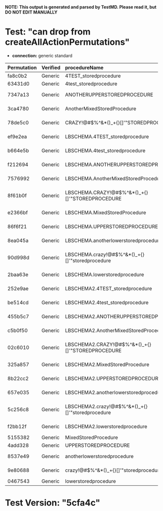 **NOTE: This output is generated and parsed by TestMD. Please read it, but DO NOT EDIT MANUALLY**

# Test: "can drop from createAllActionPermutations" #

- **connection:** generic standard

| Permutation | Verified | procedureName                                     | OPERATIONS
| :---------- | :------- | :------------------------------------------------ | :------
| fa8c0b2     | Generic  | 4TEST_storedprocedure                             | **plan**: DROP PROCEDURE "4TEST_storedprocedure"
| 63431d0     | Generic  | 4test_storedprocedure                             | **plan**: DROP PROCEDURE "4test_storedprocedure"
| 7347a13     | Generic  | ANOTHERUPPERSTOREDPROCEDURE                       | **plan**: DROP PROCEDURE "ANOTHERUPPERSTOREDPROCEDURE"
| 3ca4780     | Generic  | AnotherMixedStoredProcedure                       | **plan**: DROP PROCEDURE "AnotherMixedStoredProcedure"
| 78de5c0     | Generic  | CRAZY!@#\$%^&*()_+{}[]'"STOREDPROCEDURE           | **plan**: DROP PROCEDURE "CRAZY!@#\$%^&*()_+{}[]'""STOREDPROCEDURE"
| ef9e2ea     | Generic  | LBSCHEMA.4TEST_storedprocedure                    | **plan**: DROP PROCEDURE "LBSCHEMA"."4TEST_storedprocedure"
| b664e5b     | Generic  | LBSCHEMA.4test_storedprocedure                    | **plan**: DROP PROCEDURE "LBSCHEMA"."4test_storedprocedure"
| f212694     | Generic  | LBSCHEMA.ANOTHERUPPERSTOREDPROCEDURE              | **plan**: DROP PROCEDURE "LBSCHEMA"."ANOTHERUPPERSTOREDPROCEDURE"
| 7576992     | Generic  | LBSCHEMA.AnotherMixedStoredProcedure              | **plan**: DROP PROCEDURE "LBSCHEMA"."AnotherMixedStoredProcedure"
| 8f61b0f     | Generic  | LBSCHEMA.CRAZY!@#\$%^&*()_+{}[]'"STOREDPROCEDURE  | **plan**: DROP PROCEDURE "LBSCHEMA"."CRAZY!@#\$%^&*()_+{}[]'""STOREDPROCEDURE"
| e2366bf     | Generic  | LBSCHEMA.MixedStoredProcedure                     | **plan**: DROP PROCEDURE "LBSCHEMA"."MixedStoredProcedure"
| 86f6f21     | Generic  | LBSCHEMA.UPPERSTOREDPROCEDURE                     | **plan**: DROP PROCEDURE "LBSCHEMA"."UPPERSTOREDPROCEDURE"
| 8ea045a     | Generic  | LBSCHEMA.anotherlowerstoredprocedure              | **plan**: DROP PROCEDURE "LBSCHEMA"."anotherlowerstoredprocedure"
| 90d998d     | Generic  | LBSCHEMA.crazy!@#\$%^&*()_+{}[]'"storedprocedure  | **plan**: DROP PROCEDURE "LBSCHEMA"."crazy!@#\$%^&*()_+{}[]'""storedprocedure"
| 2baa63e     | Generic  | LBSCHEMA.lowerstoredprocedure                     | **plan**: DROP PROCEDURE "LBSCHEMA"."lowerstoredprocedure"
| 252e9ae     | Generic  | LBSCHEMA2.4TEST_storedprocedure                   | **plan**: DROP PROCEDURE "LBSCHEMA2"."4TEST_storedprocedure"
| be514cd     | Generic  | LBSCHEMA2.4test_storedprocedure                   | **plan**: DROP PROCEDURE "LBSCHEMA2"."4test_storedprocedure"
| 455b5c7     | Generic  | LBSCHEMA2.ANOTHERUPPERSTOREDPROCEDURE             | **plan**: DROP PROCEDURE "LBSCHEMA2"."ANOTHERUPPERSTOREDPROCEDURE"
| c5b0f50     | Generic  | LBSCHEMA2.AnotherMixedStoredProcedure             | **plan**: DROP PROCEDURE "LBSCHEMA2"."AnotherMixedStoredProcedure"
| 02c6010     | Generic  | LBSCHEMA2.CRAZY!@#\$%^&*()_+{}[]'"STOREDPROCEDURE | **plan**: DROP PROCEDURE "LBSCHEMA2"."CRAZY!@#\$%^&*()_+{}[]'""STOREDPROCEDURE"
| 325a857     | Generic  | LBSCHEMA2.MixedStoredProcedure                    | **plan**: DROP PROCEDURE "LBSCHEMA2"."MixedStoredProcedure"
| 8b22cc2     | Generic  | LBSCHEMA2.UPPERSTOREDPROCEDURE                    | **plan**: DROP PROCEDURE "LBSCHEMA2"."UPPERSTOREDPROCEDURE"
| 657e035     | Generic  | LBSCHEMA2.anotherlowerstoredprocedure             | **plan**: DROP PROCEDURE "LBSCHEMA2"."anotherlowerstoredprocedure"
| 5c256c8     | Generic  | LBSCHEMA2.crazy!@#\$%^&*()_+{}[]'"storedprocedure | **plan**: DROP PROCEDURE "LBSCHEMA2"."crazy!@#\$%^&*()_+{}[]'""storedprocedure"
| f2bb12f     | Generic  | LBSCHEMA2.lowerstoredprocedure                    | **plan**: DROP PROCEDURE "LBSCHEMA2"."lowerstoredprocedure"
| 5155382     | Generic  | MixedStoredProcedure                              | **plan**: DROP PROCEDURE "MixedStoredProcedure"
| 4add328     | Generic  | UPPERSTOREDPROCEDURE                              | **plan**: DROP PROCEDURE "UPPERSTOREDPROCEDURE"
| 8537e49     | Generic  | anotherlowerstoredprocedure                       | **plan**: DROP PROCEDURE "anotherlowerstoredprocedure"
| 9e80688     | Generic  | crazy!@#\$%^&*()_+{}[]'"storedprocedure           | **plan**: DROP PROCEDURE "crazy!@#\$%^&*()_+{}[]'""storedprocedure"
| 0467543     | Generic  | lowerstoredprocedure                              | **plan**: DROP PROCEDURE "lowerstoredprocedure"

# Test Version: "5cfa4c" #